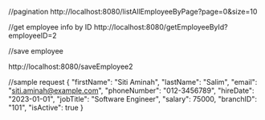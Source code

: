 //pagination
http://localhost:8080/listAllEmployeeByPage?page=0&size=10


//get employee info by ID
http://localhost:8080/getEmployeeById?employeeID=2




//save employee

http://localhost:8080/saveEmployee2

//sample request
{
  "firstName": "Siti Aminah",
  "lastName": "Salim",
  "email": "siti.aminah@example.com",
  "phoneNumber": "012-3456789",
  "hireDate": "2023-01-01",
  "jobTitle": "Software Engineer",
  "salary": 75000,
  "branchID": "101",
  "isActive": true
}
